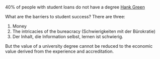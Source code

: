 40% of people with student loans do not have a degree [Hank Green](https://youtube.com/shorts/obiXguiUp0U?feature=share)

What are the barriers to student success?
There are three:
1. Money
2. The intricacies of the bureacracy (Schwierigkeiten mit der Bürokratie)
3. Der Inhalt, die Information selbst, lernen ist schwierig.


But the value of a university degree cannot be reduced to the economic value derived from the experience and accreditation.
